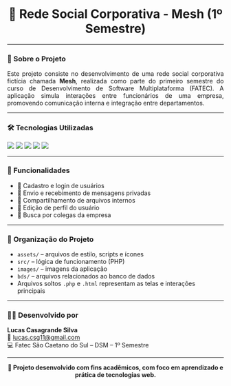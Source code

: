 <h1 align="center">💼 Rede Social Corporativa - Mesh (1º Semestre)</h1>

---

### 📌 Sobre o Projeto

<p align="justify">
Este projeto consiste no desenvolvimento de uma rede social corporativa fictícia chamada <strong>Mesh</strong>, realizada como parte do primeiro semestre do curso de Desenvolvimento de Software Multiplataforma (FATEC). A aplicação simula interações entre funcionários de uma empresa, promovendo comunicação interna e integração entre departamentos.
</p>

---

### 🛠️ Tecnologias Utilizadas

<p>
  <img src="https://img.shields.io/badge/HTML5-000?style=for-the-badge&logo=html5&logoColor=white"/>
  <img src="https://img.shields.io/badge/CSS3-000?style=for-the-badge&logo=css3&logoColor=white"/>
  <img src="https://img.shields.io/badge/JavaScript-000?style=for-the-badge&logo=javascript&logoColor=white"/>
  <img src="https://img.shields.io/badge/PHP-000?style=for-the-badge&logo=php&logoColor=white"/>
  <img src="https://img.shields.io/badge/MySQL-000?style=for-the-badge&logo=mysql&logoColor=white"/>
</p>

---

### 🎯 Funcionalidades

- 🧾 Cadastro e login de usuários
- 💬 Envio e recebimento de mensagens privadas
- 📁 Compartilhamento de arquivos internos
- 👤 Edição de perfil do usuário
- 🔎 Busca por colegas da empresa

---

### 📂 Organização do Projeto

- `assets/` – arquivos de estilo, scripts e ícones  
- `src/` – lógica de funcionamento (PHP)  
- `images/` – imagens da aplicação  
- `bds/` – arquivos relacionados ao banco de dados  
- Arquivos soltos `.php` e `.html` representam as telas e interações principais

---

### 👨‍💻 Desenvolvido por

**Lucas Casagrande Silva**  
📧 [lucas.csg11@gmail.com](mailto:lucas.csg11@gmail.com)  
💻 Fatec São Caetano do Sul – DSM – 1º Semestre

---

<p align="center"><strong>🚀 Projeto desenvolvido com fins acadêmicos, com foco em aprendizado e prática de tecnologias web.</strong></p>

